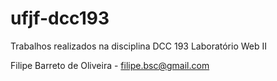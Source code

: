 # ufjf-dcc193
Trabalhos realizados na disciplina DCC 193 Laboratório Web II

Filipe Barreto de Oliveira - filipe.bsc@gmail.com
